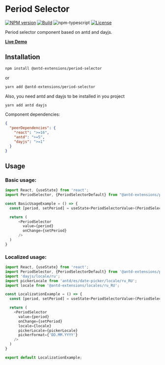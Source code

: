 # Period Selector

[![NPM version][npm-image]][npm-url]
[![Build][github-build]][github-build-url]
![npm-typescript]
[![License][github-license]][github-license-url]

Period selector component based on antd and dayjs.

[**Live Demo**](https://step1ov.github.io/period-selector/)

## Installation

```bash
npm install @antd-extensions/period-selector
```

or

```bash
yarn add @antd-extensions/period-selector
```

Also, you need antd and dayjs to be installed in you project

```bash
yarn add antd dayjs
```

Component dependencies:

```json
{
  "peerDependencies": {
    "react": ">=16",
    "antd": ">=5",
    "dayjs": ">=1"
  }
}
```

## Usage

### Basic usage:

```js
import React, {useState} from 'react';
import PeriodSelector, {PeriodSelectorDefault} from "@antd-extensions/period-selector";

const BasicUsageExample = () => {
  const [period, setPeriod] = useState<PeriodSelectorValue>(PeriodSelectorDefault);

  return (
      <PeriodSelector
        value={period}
        onChange={setPeriod}
      />
  )
}
```

### Localized usage:

```js
import React, {useState} from 'react';
import PeriodSelector, {PeriodSelectorDefault} from '@antd-extensions/period-selector';
import 'dayjs/locale/ru';
import pickerLocale from 'antd/es/date-picker/locale/ru_RU';
import locale from '@antd-extensions/locales/ru_RU';

const LocalizationExample = () => {
  const [period, setPeriod] = useState<PeriodSelectorValue>(PeriodSelectorDefault);

  return (
    <PeriodSelector
      value={period}
      onChange={setPeriod}
      locale={locale}
      pickerLocale={pickerLocale}
      pickerFormat={'DD.MM.YYYY'}
    />
  )
}

export default LocalizationExample;
```

[npm-url]: https://www.npmjs.com/package/@antd-extensions/period-selector
[npm-image]: https://img.shields.io/npm/v/@antd-extensions/period-selector
[github-license]: https://img.shields.io/github/license/step1ov/period-selector
[github-license-url]: https://github.com/step1ov/period-selector/blob/master/LICENSE
[github-build]: https://github.com/step1ov/period-selector/actions/workflows/publish.yml/badge.svg
[github-build-url]: https://github.com/step1ov/period-selector/actions/workflows/publish.yml
[npm-typescript]: https://img.shields.io/npm/types/@antd-extensions/period-selector

